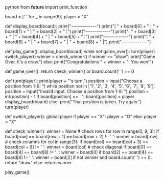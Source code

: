 python
from __future__ import print_function

board = [' ' for _ in range(9)]
player = "X"


def display_board(board):
    print("-------------")
    print("| " + board[0] + " | " + board[1] + " | " + board[2] + " |")
    print("-------------")
    print("| " + board[3] + " | " + board[4] + " | " + board[5] + " |")
    print("-------------")
    print("| " + board[6] + " | " + board[7] + " | " + board[8] + " |")
    print("-------------")


def play_game():
    display_board(board)
    while not game_over():
        turn(player)
        switch_player()
    winner = check_winner()
    if winner == "draw":
        print("Game Over. It's a draw.")
    else:
        print("Congratulations " + winner + "! You won!")


def game_over():
    return check_winner() or board.count(' ') == 0


def turn(player):
    print(player + "'s turn.")
    position = input("Choose a position from 1-9: ")
    while position not in ['1', '2', '3', '4', '5', '6', '7', '8', '9']:
        position = input("Invalid input. Choose a position from 1-9: ")
    position = int(position) - 1
    if board[position] == ' ':
        board[position] = player
        display_board(board)
    else:
        print("That position is taken. Try again.")
        turn(player)


def switch_player():
    global player
    if player == "X":
        player = "O"
    else:
        player = "X"


def check_winner():
    winner = None
    # check rows
    for row in range(0, 9, 3):
        if board[row] == board[row + 1] == board[row + 2] != ' ':
            winner = board[row]
    # check columns
    for col in range(3):
        if board[col] == board[col + 3] == board[col + 6] != ' ':
            winner = board[col]
    # check diagonal
    if board[0] == board[4] == board[8] != ' ':
        winner = board[0]
    if board[2] == board[4] == board[6] != ' ':
        winner = board[2]
    if not winner and board.count(' ') == 0:
        return "draw"
    else:
        return winner


play_game()
